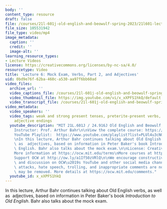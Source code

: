 ```yaml
---
body: ''
content_type: resource
draft: false
file: /courses/21l-601j-old-english-and-beowulf-spring-2023/21l601-lecture-6_360p_16_9.mp4
file_size: 105531942
file_type: video/mp4
image_metadata:
  caption: ''
  credit: ''
  image-alt: ''
learning_resource_types:
- Lecture Videos
license: https://creativecommons.org/licenses/by-nc-sa/4.0/
resourcetype: Video
title: 'Lecture 6: Mock Exam, Verbs, Part 2, and Adjectives'
uid: 0bd9e76f-62ba-460c-a530-aa97f6bb60ad
video_files:
  archive_url: ''
  video_captions_file: /courses/21l-601j-old-english-and-beowulf-spring-2023/1JJWlA3bnlqS-UWb7AZRX71mKqhVwvR2M_transcript.webvtt
  video_thumbnail_file: https://img.youtube.com/vi/x_xXPFS1hkQ/default.jpg
  video_transcript_file: /courses/21l-601j-old-english-and-beowulf-spring-2023/1JJWlA3bnlqS-UWb7AZRX71mKqhVwvR2M_transcript.pdf
video_metadata:
  video_speakers: ''
  video_tags: weak and strong present tenses, preterite-present verbs, weak and strong
    adjective endings
  youtube_description: "MIT 21L.601J / 24.916J Old English and Beowulf, Spring 2023\n\
    Instructor: Prof. Arthur Bahr\n\nView the complete course: https://ocw.mit.edu/courses/21l-601j-old-english-and-beowulf-spring-2023/\n\
    YouTube Playlist:  https://www.youtube.com/playlist?list=PLUl4u3cNGP61XcBw73jdcpNO-pju-mFtw\n\
    \nIn this lecture, Arthur Bahr continues talking about Old English verbs, as well\
    \ as  adjectives, based on information in Peter Baker's book Introduction to Old\
    \ English. Bahr also talks about the mock exam.\n\nLicense: Creative Commons BY-NC-SA\n\
    More information at https://ocw.mit.edu/terms\nMore courses at https://ocw.mit.edu\n\
    Support OCW at http://ow.ly/a1If50zVRlQ\n\nWe encourage constructive comments\
    \ and discussion on OCW\u2019s YouTube and other social media channels. Personal\
    \ attacks, hate speech, trolling, and inappropriate comments are not allowed and\
    \ may be removed. More details at https://ocw.mit.edu/comments."
  youtube_id: x_xXPFS1hkQ
---
```

In this lecture, Arthur Bahr continues talking about Old English verbs, as well as  adjectives, based on information in Peter Baker's book *Introduction to Old English*. Bahr also talks about the mock exam.